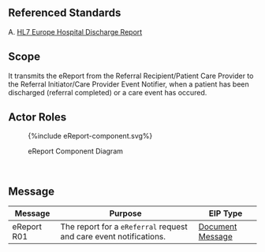 ## Referenced Standards

A. [HL7 Europe Hospital Discharge Report](https://build.fhir.org/ig/hl7-eu/hdr/index.html)

## Scope

It transmits the eReport from the Referral Recipient/Patient Care Provider to the Referral Initiator/Care Provider Event Notifier, when a patient has been discharged (referral completed) or a care event has occured.

## Actor Roles

<figure>
{%include eReport-component.svg%}
<p id="fX.X.X.X-X" class="figureTitle">eReport Component Diagram</p>
</figure>
<br clear="all">

## Message

| Message     | Purpose                                                            | EIP Type                                                                                                 |
|-------------|--------------------------------------------------------------------|----------------------------------------------------------------------------------------------------------|
| eReport R01 | The report for a `eReferral` request and care event notifications. | [Document Message](https://www.enterpriseintegrationpatterns.com/patterns/messaging/DocumentMessage.html) |
